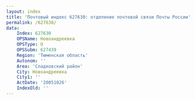 ```yaml
---
layout: index
title: 'Почтовый индекс 627630: отделение почтовой связи Почты России'
permalink: /627630/
data:
    Index: 627630
    OPSName: Новоандреевка
    OPSType: О
    OPSSubm: 627439
    Region: 'Тюменская область'
    Autonom: ''
    Area: 'Сладковский район'
    City: Новоандреевка
    City1: ''
    ActDate: '20051026'
    IndexOld: ''
---
```

